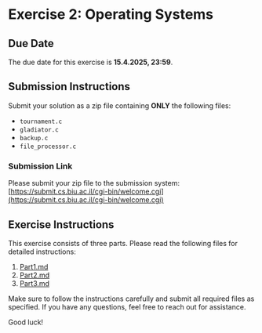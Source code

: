 # Exercise 2: Operating Systems

## Due Date
The due date for this exercise is **15.4.2025, 23:59**.

## Submission Instructions
Submit your solution as a zip file containing **ONLY** the following files:
- `tournament.c`
- `gladiator.c`
- `backup.c`
- `file_processor.c`

### Submission Link
Please submit your zip file to the submission system: [https://submit.cs.biu.ac.il/cgi-bin/welcome.cgi](https://submit.cs.biu.ac.il/cgi-bin/welcome.cgi)

## Exercise Instructions
This exercise consists of three parts. Please read the following files for detailed instructions:

1. [Part1.md](Part1.md)
2. [Part2.md](Part2.md)
3. [Part3.md](Part3.md)

Make sure to follow the instructions carefully and submit all required files as specified. If you have any questions, feel free to reach out for assistance.

Good luck!
